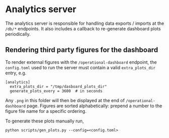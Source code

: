 # Analytics server

The analytics server is responsible for handling data exports / imports
at the `/db/*` endpoints. It also includes a callback to re-generate dashboard
plots periodically.

## Rendering third party figures for the dashboard

To render external figures with the `/operational-dashboard` endpoint, the
`config.toml` used to run the server must contain a valid `extra_plots_dir`
entry, e.g.

```
[analytics]
  extra_plots_dir = "/tmp/dasboard_plots_dir"
  generate_plots_every = 3600  # in seconds
```

Any `.png` in this folder will then be displayed at the end of `/operational-dashboard`
page. Figures are sorted alphabetically: prepend a number to the figure file name for
a specific ordering. 


To generate these plots manually run,
```
python scripts/gen_plots.py --config=<config.toml>
```
